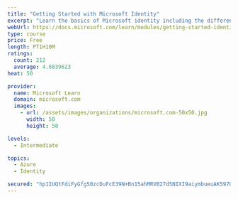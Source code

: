 ```yaml
---
title: "Getting Started with Microsoft Identity"
excerpt: "Learn the basics of Microsoft identity including the different types of tokens, account types, and supported topologies."
webUrl: https://docs.microsoft.com/learn/modules/getting-started-identity/
type: course
price: Free
length: PT1H10M
ratings:
  count: 212
  average: 4.6839623
heat: 50

provider:
  name: Microsoft Learn
  domain: microsoft.com
  images:
    - url: /assets/images/organizations/microsoft.com-50x50.jpg
      width: 50
      height: 50

levels:
  - Intermediate

topics:
  - Azure
  - Identity

secured: "hp1IUQtFdiFyGfg50zcDuFcE39N+Bn15ahMRVB27d5NIXI9aiymbueuAK597UD6AyV/OPcq54pyq3k/Zw5wLjzcwgU78G72qTWGLk+6vBNXNk1wUZCOnpnMYG8lmsjtPa3C5ZFgsL9PmbyFHMxkkcPRrl/YZdgqTYX1C5xMcrJm5T2Q29zgnYrn3gqxbnYe3AIdc/CeYb/oDxdMlqza59zmQyFPxUhxrkkvxOesVG9G2WHkEtx9ZEc7GPec10nKIGQcNbXt9MZw/VpJJUkpiMA1VeKpfzrv2O8pIRFWRQdbAi6CCve1oyIvdo70xkz1wp+rFl3V4t1rnaSk2sXRbUz+aJYE2KxNAGGiEmuqqscxfEJu2W3H7WqT5KV7KopGcBoX1BuCS+oGK9VVzIW6WlGmRkAOAlYYHiGVlNYufbZY=;tzN+tkVflOc40Rv1EjtEzg=="
---
```


